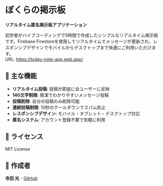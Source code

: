 # ぼくらの掲示板

**リアルタイム匿名掲示板アプリケーション**

初学者がバイブコーディングで5時間で作成したシンプルなリアルタイム掲示板です。Firebase Firestoreを使用してリアルタイムでメッセージが更新され、レスポンシブデザインでモバイルからデスクトップまで快適にご利用いただけます。  
URL: https://today-note-app.web.app/

## 🔧 主な機能

- **リアルタイム投稿**: 投稿が即座に全ユーザーに反映
- **140文字制限**: 簡潔でわかりやすいメッセージ投稿
- **投稿削除**: 自分の投稿のみ削除可能
- **連続投稿制限**: 10秒のクールダウンでスパム防止
- **レスポンシブデザイン**: モバイル・タブレット・デスクトップ対応
- **匿名システム**: アカウント登録不要で気軽に利用

## 📝 ライセンス

MIT License

## 👤 作成者

**寺田 光** - [GitHub](https://github.com/Ruka1265)
